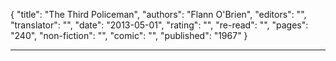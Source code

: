 {
"title": "The Third Policeman",
"authors": "Flann O'Brien",
"editors": "",
"translator": "",
"date": "2013-05-01",
"rating": "",
"re-read": "",
"pages": "240",
"non-fiction": "",
"comic": "",
"published": "1967"
}

---
